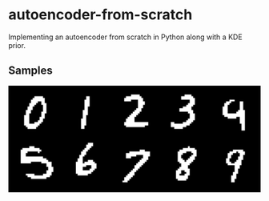 # autoencoder-from-scratch
Implementing an autoencoder from scratch in Python along with a KDE prior.

## Samples

<img src='./images/samples.png'>
